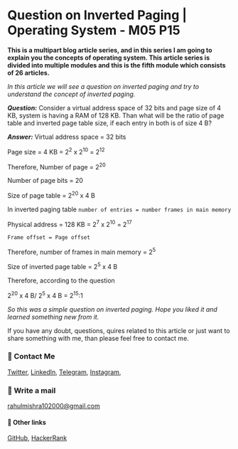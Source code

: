 # Question on Inverted Paging | Operating System - M05 P15

**This is a multipart blog article series, and in this series I am going to explain you the concepts of operating system. This article series is divided into multiple modules and this is the fifth module which consists of 26 articles.**

_In this article we will see a question on inverted paging and try to understand the concept of inverted paging._

***Question:*** Consider a virtual address space of 32 bits and page size of 4 KB, system is having a RAM of 128 KB. Than what will be the ratio of page table and inverted page table size, if each entry in both is of size 4 B?

***Answer:*** Virtual address space = 32 bits

Page size = 4 KB = 2<sup>2</sup> x 2<sup>10</sup> = 2<sup>12</sup>

Therefore, Number of page = 2<sup>20</sup>

Number of page bits = 20

Size of page table = 2<sup>20</sup> x 4 B

In inverted paging table `number of entries = number frames in main memory`

Physical address = 128 KB = 2<sup>7</sup> x 2<sup>10</sup> = 2<sup>17</sup>

`Frame offset = Page offset`

Therefore, number of frames in main memory = 2<sup>5</sup>

Size of inverted page table = 2<sup>5</sup> x 4 B

Therefore, according to the question 

2<sup>20</sup> x 4 B/ 2<sup>5</sup> x 4 B = 2<sup>15</sup>:1

_So this was a simple question on inverted paging. Hope you liked it and learned something new from it._

If you have any doubt, questions, quires related to this article or just want to share something with me, than please feel free to contact me.

### 📱 Contact Me

[Twitter](https://twitter.com/r_mishra10),
[LinkedIn](https://www.linkedin.com/in/rahul-mishra-66210b185),
[Telegram](https://t.me/rahul_mishra10),
[Instagram](https://www.instagram.com/rahul_mishra10/?hl=en),

### 📧 Write a mail
<rahulmishra102000@gmail.com>

#### 🚀 Other links

[GitHub](https://github.com/rahulMishra05),
[HackerRank](https://www.hackerrank.com/rahulmishra10201)